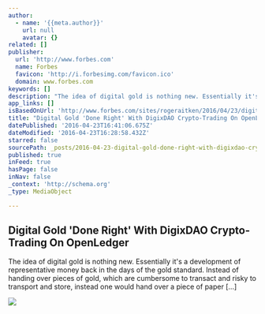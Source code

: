 ```yaml
---
author:
  - name: '{{meta.author}}'
    url: null
    avatar: {}
related: []
publisher:
  url: 'http://www.forbes.com'
  name: Forbes
  favicon: 'http://i.forbesimg.com/favicon.ico'
  domain: www.forbes.com
keywords: []
description: "The idea of digital gold is nothing new. Essentially it's a development of representative money back in the days of the gold standard. Instead of handing over pieces of gold, which are cumbersome to transact and risky to transport and store, instead one would hand over a piece of paper [...]"
app_links: []
isBasedOnUrl: 'http://www.forbes.com/sites/rogeraitken/2016/04/23/digital-gold-done-right-with-digixdao-crypto-trading-on-openledger/#7ad291194cf6'
title: "Digital Gold 'Done Right' With DigixDAO Crypto-Trading On OpenLedger"
datePublished: '2016-04-23T16:41:06.675Z'
dateModified: '2016-04-23T16:28:58.432Z'
starred: false
sourcePath: _posts/2016-04-23-digital-gold-done-right-with-digixdao-crypto-trading-on-op.md
published: true
inFeed: true
hasPage: false
inNav: false
_context: 'http://schema.org'
_type: MediaObject

---
```

<article style=""><h1>Digital Gold 'Done Right' With DigixDAO Crypto-Trading On OpenLedger</h1><p>The idea of digital gold is nothing new. Essentially it's a development of representative money back in the days of the gold standard. Instead of handing over pieces of gold, which are cumbersome to transact and risky to transport and store, instead one would hand over a piece of paper [...]</p><img src="http://specials-images.forbesimg.com/imageserve/38647106/640x434.jpg?fit=scale" /></article>